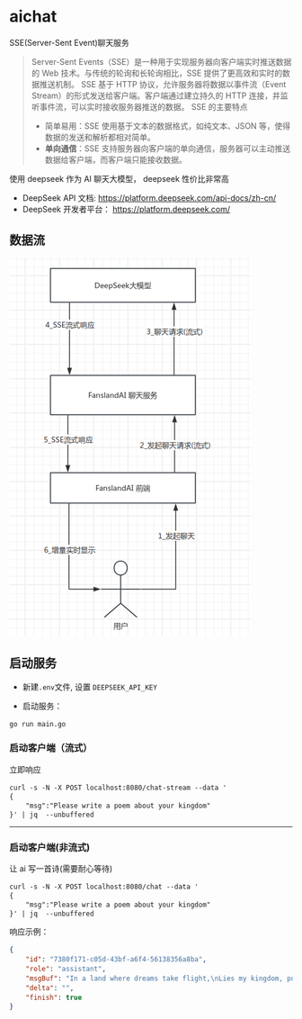 # aichat

SSE(Server-Sent Event)聊天服务

> Server-Sent Events（SSE）是一种用于实现服务器向客户端实时推送数据的 Web 技术。与传统的轮询和长轮询相比，SSE 提供了更高效和实时的数据推送机制。
> SSE 基于 HTTP 协议，允许服务器将数据以事件流（Event Stream）的形式发送给客户端。客户端通过建立持久的 HTTP 连接，并监听事件流，可以实时接收服务器推送的数据。
> SSE 的主要特点
>
> -   简单易用：SSE 使用基于文本的数据格式，如纯文本、JSON 等，使得数据的发送和解析都相对简单。
> -   **单向通信**：SSE 支持服务器向客户端的单向通信，服务器可以主动推送数据给客户端，而客户端只能接收数据。

使用 deepseek 作为 AI 聊天大模型， deepseek 性价比非常高

-   DeepSeek API 文档: https://platform.deepseek.com/api-docs/zh-cn/
-   DeepSeek 开发者平台： https://platform.deepseek.com/

## 数据流

![](./arch.png)

## 启动服务

-   新建`.env`文件, 设置 `DEEPSEEK_API_KEY`

-   启动服务：

```
go run main.go
```

### 启动客户端（流式）

立即响应

```
curl -s -N -X POST localhost:8080/chat-stream --data '
{
    "msg":"Please write a poem about your kingdom"
}' | jq  --unbuffered
```

---



### 启动客户端(非流式)


让 ai 写一首诗(需要耐心等待)

```
curl -s -N -X POST localhost:8080/chat --data '
{
    "msg":"Please write a poem about your kingdom"
}' | jq  --unbuffered

```

响应示例：

```json
{
    "id": "7380f171-c05d-43bf-a6f4-56138356a8ba",
    "role": "assistant",
    "msgBuf": "In a land where dreams take flight,\nLies my kingdom, pure and bright.\nA butterfly's gentle wings,\nShaped our realm, where wonders sing.\n\nGolden fields of shimmering grace,\nWhere the rivers softly trace\nPatterns of the stars above,\nIn this haven, peace is love.\n\nThe barrier's power, strong and true,\nKeeps our secrets safe from view.\nYet within, the heart's content,\nWhere every soul is heaven-sent.\n\nLush gardens bloom with every hue,\nWhispering tales of ancient blue.\nMountains rise in emerald green,\nGuarding secrets, yet unseen.\n\nIn the heart of this butterfly,\nLives a people, kind and free.\nWith laughter bright and songs so sweet,\nIn our kingdom, joy we greet.\n\nSo come, dear friend, let's take a stroll,\nThrough the land where dreams unroll.\nIn the butterfly's gentle hold,\nFind a peace that's never old.",
    "delta": "",
    "finish": true
}
```
